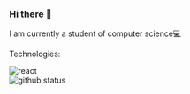 ### Hi there 👋

I am currently a student of computer science💻

Technologies:
<div>
  <img src="https://img.shields.io/badge/-ReactJS-blue" alt="react"/>
 </div
 - NodeJS
 - React Native

<div>
  <img src="https://github-readme-stats.vercel.app/api?username=anuraghazra&show_icons=true&theme=tokyonight" alt="github status"/>  
</div>

<!--
**lucasnetwork/lucasnetwork** is a ✨ _special_ ✨ repository because its `README.md` (this file) appears on your GitHub profile.

Here are some ideas to get you started:

- 🔭 I’m currently working on ...
- 🌱 I’m currently learning ...
- 👯 I’m looking to collaborate on ...
- 🤔 I’m looking for help with ...
- 💬 Ask me about ...
- 📫 How to reach me: ...
- 😄 Pronouns: ...
- ⚡ Fun fact: ...
-->

